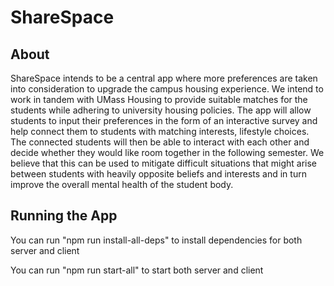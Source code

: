 # ShareSpace
## About
ShareSpace intends to be a  central  app  where  more  preferences are taken into consideration to upgrade the campus housing experience. We intend to work in tandem with UMass Housing to provide suitable matches for the students while adhering to university housing policies. The app will allow students to input their preferences in the form of an interactive survey and help connect them to students with matching interests, lifestyle choices. The connected students will then be able to interact with each other and decide whether they would like room together in the following semester. We believe that this can be used to mitigate difficult situations that might arise between students with heavily opposite beliefs and interests and in turn improve the overall mental health of the student body.

## Running the App

You can run "npm run install-all-deps" to install dependencies for both server and client

You can run "npm run start-all" to start both server and client